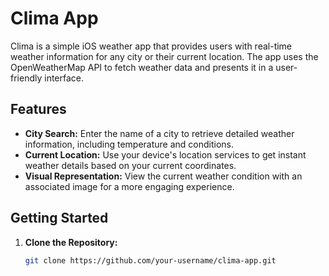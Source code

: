 # Clima  App

Clima is a simple iOS weather app that provides users with real-time weather information for any city or their current location. The app uses the OpenWeatherMap API to fetch weather data and presents it in a user-friendly interface.

## Features

- **City Search:** Enter the name of a city to retrieve detailed weather information, including temperature and conditions.
- **Current Location:** Use your device's location services to get instant weather details based on your current coordinates.
- **Visual Representation:** View the current weather condition with an associated image for a more engaging experience.

## Getting Started

1. **Clone the Repository:**
   ```bash
   git clone https://github.com/your-username/clima-app.git
